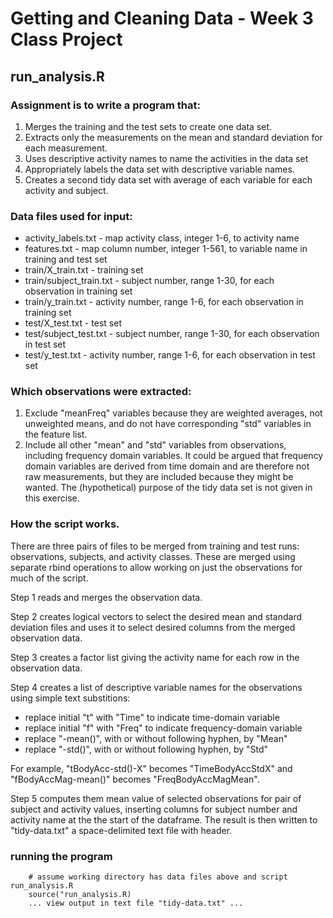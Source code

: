 # Getting and Cleaning Data - Week 3 Class Project

## run_analysis.R

### Assignment is to write a program that:

1. Merges the training and the test sets to create one data set.
2. Extracts only the measurements on the mean and standard deviation for each measurement.
3. Uses descriptive activity names to name the activities in the data set
4. Appropriately labels the data set with descriptive variable names.
5. Creates a second tidy data set with average of each variable for each activity and subject.

### Data files used for input:

- activity_labels.txt - map activity class, integer 1-6, to activity name
- features.txt - map column number, integer 1-561, to variable name in training and test set
- train/X_train.txt - training set
- train/subject_train.txt - subject number, range 1-30, for each observation in training set
- train/y_train.txt - activity number, range 1-6, for each observation in training set
- test/X_test.txt - test set
- test/subject_test.txt - subject number, range 1-30, for each observation in test set
- test/y_test.txt - activity number, range 1-6, for each observation in test set

### Which observations were extracted:

1. Exclude "meanFreq" variables because they are weighted averages, not unweighted means,
and do not have corresponding "std" variables in the feature list.
2. Include all other "mean" and "std" variables from observations, including frequency domain
variables. It could be argued that frequency domain variables are derived from time domain and
are therefore not raw measurements, but they are included because they might be wanted. The
(hypothetical) purpose of the tidy data set is not given in this exercise.

### How the script works.

There are three pairs of files to be merged from training and test runs: observations, subjects,
and activity classes. These are merged using separate rbind operations to allow working on
just the observations for much of the script.

Step 1 reads and merges the observation data.

Step 2 creates logical vectors to select the desired mean and standard deviation files and
uses it to select desired columns from the merged observation data.

Step 3 creates a factor list giving the activity name for each row in the observation data.

Step 4 creates a list of descriptive variable names for the observations using simple text
substitions:
- replace initial "t" with "Time" to indicate time-domain variable
- replace initial "f" with "Freq" to indicate frequency-domain variable
- replace "-mean()", with or without following hyphen, by "Mean"
- replace "-std()", with or without following hyphen, by "Std"

For example, "tBodyAcc-std()-X" becomes "TimeBodyAccStdX" and "fBodyAccMag-mean()" becomes "FreqBodyAccMagMean".

Step 5 computes them mean value of selected observations for pair of subject and activity values,
inserting columns for subject number and activity name at the the start of the dataframe. The result
is then written to "tidy-data.txt" a space-delimited text file with header.


### running the program
        # assume working directory has data files above and script run_analysis.R
        source("run_analysis.R)
        ... view output in text file "tidy-data.txt" ...




